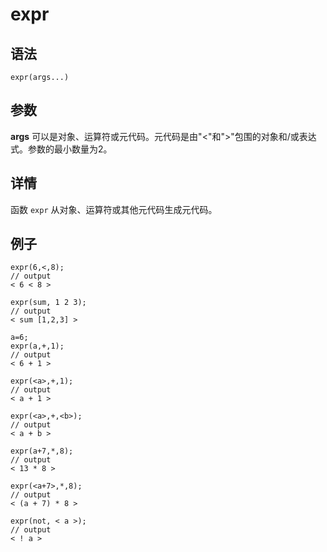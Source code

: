 # expr

## 语法

`expr(args...)`

## 参数

**args** 可以是对象、运算符或元代码。元代码是由"<"和">"包围的对象和/或表达式。参数的最小数量为2。

## 详情

函数 `expr` 从对象、运算符或其他元代码生成元代码。

## 例子

```
expr(6,<,8);
// output
< 6 < 8 >

expr(sum, 1 2 3);
// output
< sum [1,2,3] >

a=6;
expr(a,+,1);
// output
< 6 + 1 >

expr(<a>,+,1);
// output
< a + 1 >

expr(<a>,+,<b>);
// output
< a + b >

expr(a+7,*,8);
// output
< 13 * 8 >

expr(<a+7>,*,8);
// output
< (a + 7) * 8 >

expr(not, < a >);
// output
< ! a >
```

